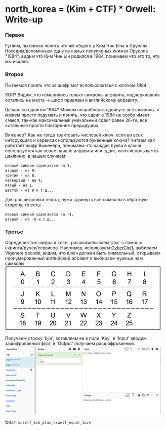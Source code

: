 # north_korea = (Kim + CTF) * Orwell: Write-up

### Первое

Гуглим, пытаемся понять что же общего у Ким Чин Ына и Оруелла. Находим/вспоминаем одну из самых популярных книжек Оруелла "1984", видим что Ким Чин Ын родился в 1984, понимаем что это то, что мы искали.

### Второе
Пытаемся понять что за шифр мог использоватсья с ключом 1984. 

XOR? Видим, что изменились только символы алфавита, подчеркивания остались на месте -> шифр привязан к английскому алфавиту. 

Цезарь со сдвигом 1984? Можем попробовать сдвинуть все символы, а можем просто подумать и понять, что сдвиг в 1984 не особо имеет смысл, так-как максимальный уникальный сдвиг равен 26-ти, все остальные просто повторение предыдущих. 

Виженер? Как же тогда трактовать числовой ключ, если во всех интсрукциях и сервисах используются буквенные ключи? Читаем как работает шифр Виженера, понимаем что каждая буква в ключе используется как новое начало алфавита или сдвиг, ключ используется циклично, в нашем случаем:

	первый символ сдвигается на 1,
	второй - на 9;
	третий - на 8;
	четвертый - на 4;
	пятый - на 1;
	шестой - на 9 и т.д...

Для расшифровки текста, нужа сдвинуть все символы в обратную сторону, то есть:

	первый символ сдвигается на -1,
	второй - на -9 и т.д...

### Третье

Определив тип шифра и ключ, расшифровываем флаг с помошь скрипта/ручек/сервисов.
Например, используем [CyberChef](https://gchq.github.io/CyberChef/), выбираем Vigenere decode, видим, что ключ должен быть символьный, открываем пронумерованный английский алфавит и выбираем нужные нам символы.
![alphabet](table.jpg)

Получаем строку 'bjie', вставляем ее в поле 'Key', в 'Input' вводим зашифрованный флаг, в 'Output' получаем расшифрованный.
![CyberChefImg](cyberchef.png)

Флаг: `surctf_kim_plus_orwell_equal_love`


